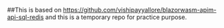 ##This is based on https://github.com/vishipayyallore/blazorwasm-apim-api-sql-redis and this is a temporary repo for practice purpose.